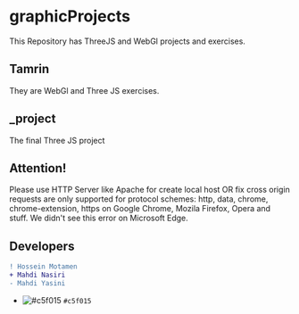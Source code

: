# graphicProjects
This Repository has ThreeJS and WebGl projects and exercises.
## Tamrin 
They are WebGl and Three JS exercises.
## _project
The final Three JS project
## Attention!
Please use HTTP Server like Apache for create local host OR fix cross origin requests are only supported for protocol schemes: http, data, chrome, chrome-extension, https on Google Chrome, Mozila Firefox, Opera and stuff.
We didn't see this error on Microsoft Edge.
## Developers
```diff
! Hossein Motamen
+ Mahdi Nasiri
- Mahdi Yasini
```
- ![#c5f015](https://placehold.it/15/c5f015/000000?text=+) `#c5f015`

